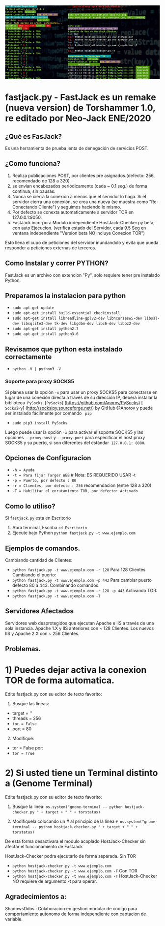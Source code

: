 ![alt text](https://raw.githubusercontent.com/neo-jack-official/FastJack/master/img/vista.png)
# fastjack.py - FastJack es un remake (nueva version) de Torshammer 1.0, re editado por Neo-Jack ENE/2020

## ¿Qué es FasJack?
Es una herramienta de prueba lenta de denegación de servicios POST.


## ¿Como funciona?
1. Realiza publicaciones POST, por clientes pre asignados.(defecto: 256, recomendado de 128 a 320)
2. se envian encabezados periódicamente (cada ~ 0.1 seg.) de forma continua, sin pausas.
3. Nunca se cierra la conexión a menos que el servidor lo haga. Si el servidor cierra una conexión, se crea una nueva (se muestra como "Re-Conectando Cliente") y seguimos haciendo lo mismo.
4. Por defecto se conexta automaticamente a servidor TOR en 127.0.0.1:9050.
5. FastJack incorpora Modulo independiente HostJack-Checker.py beta, con auto Ejecucion. (verifica estado del Servidor, cada 9.5 Seg en ventana independiente "Version beta NO incluye Conexion TOR")

Esto llena el cupo de peticiones del servidor inundandolo y evita que pueda responder a peticiones externas de terceros.

## Como Instalar y correr PYTHON?

FastJack es un archivo con extencion "Py", solo requiere tener pre instalado Python.

## Preparamos la instalacion para python

* `sudo apt-get update`
* `sudo apt-get install build-essential checkinstall`
* `sudo apt-get install libreadline-gplv2-dev libncursesw5-dev libssl-dev libsqlite3-dev tk-dev libgdbm-dev libc6-dev libbz2-dev`
* `sudo apt-get install python2.7`
* `sudo apt-get install python3.6`

## Revisamos que python esta instalado correctamente

* `python -V | python3 -V`


### Soporte para proxy SOCKS5

Si planea usar la opción `-x` para usar un proxy SOCKS5 para conectarse en lugar de una conexión directa a través de su dirección IP, deberá instalar la biblioteca` PySocks`.
 [`PySocks`] (https://github.com/Anorov/PySocks)
 [` SocksiPy`] (http://socksipy.sourceforge.net/) by GitHub @Anorov y puede ser instalado fácilmente por comando ` pip` 

* `sudo pip3 install PySocks`

Luego puede usar la opción `-x` para activar el soporte SOCKS5 y las opciones` --proxy-host` y `--proxy-port` para especificar el host proxy SOCKS5 y su puerto, si son diferentes del estándar` 127.0.0.1: 8080`.

## Opciones de Configuracion

* `-h = Ayuda`
* `-t = Para fijar Targer WEB` # Nota: ES REQUERIDO USAR -t
* `-p = Puerto, por defecto : 80`
* `-r = Clientes, por defecto : 256` recomendacion (entre 128 a 320)
* `-T = Habilitar el enrutamiento TOR, por defecto: Activado`

## Como lo utiliso?

Si `fastjack.py` esta en Escritorio
1) Abra terminal, Escriba `cd Escritorio`
2) Ejecute bajo Python `python fastjack.py -t www.ejemplo.com`

## Ejemplos de comandos.

  Cambiando cantidad de Clientes:
* `python fastjack.py -t www.ejemplo.com -r 128` Para 128 Clientes
  Cambiando el puerto:
* `python fastjack.py -t www.ejemplo.com -p 443` Para cambiar puerto defecto 80 a 443.
  Combinando comandos:
* `python fastjack.py -t www.ejemplo.com -r 128 -p 443`
Activando TOR:
* `python fastjack.py -t www.ejemplo.com -T`


## Servidores Afectados
Servidores web desprotegidos que ejecutan Apache e IIS a través de una sola instancia.
Apache 1.X y IIS anteriores con ~ 128 Clientes.
Los nuevos IIS y Apache 2.X con ~ 256 Clientes.

## Problemas.

# 1) Puedes dejar activa la conexion TOR de forma automatica.

Edite fastjack.py con su editor de texto favorito:
1) Busque las lineas:

* target = ''
* threads = 256
* `tor = False`
* port = 80 

2) Modifique:
* tor = False
por: 
* `tor = True`

# 2) Si usted tiene un Terminal distinto a (Genome Terminal)

Edite fastjack.py con su editor de texto favorito:
1) Busque la linea:
       ` os.system("gnome-terminal -- python hostjack-checker.py " + target + " " + torstatus) `

2) Modifiquela colocando un # al principio de la linea
       `# os.system("gnome-terminal -- python hostjack-checker.py " + target + " " + torstatus) `

De esta forma desactivara el modulo acoplado HostJack-Checker sin afectar el funcionamiento de FastJack

HostJack-Checker podra ejecutarlo de forma separada.
Sin TOR
* `python hostjack-checker.py -t www.ejemplo.com `
* `python hostjack-checker.py -t www.ejemplo.com -F`
Con TOR
* `python hostjack-checker.py -t www.ejemplo.com -T`
HostJack-Checker NO requiere de argumento -t para operar.

## Agradecimientos a:
ShadowsDdos : Colaboracion en gestion modular de codigo para comportamiento autonomo de forma independiente con captacion de variable.



